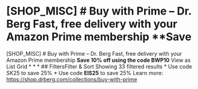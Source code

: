 # [SHOP_MISC] # Buy with Prime – Dr. Berg Fast, free delivery with your Amazon Prime membership **Save

[SHOP_MISC] # Buy with Prime – Dr. Berg Fast, free delivery with your Amazon Prime membership **Save 10% off using the code BWP10** View as List Grid * * * ## FiltersFilter & Sort Showing 33 filtered results * Use code SK25 to save 25% * Use code **EIS25** to save 25%
Learn more: https://shop.drberg.com/collections/buy-with-prime
